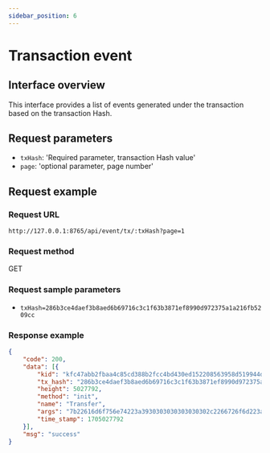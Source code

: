 ```yaml
---
sidebar_position: 6
---
```


# Transaction event

## Interface overview

This interface provides a list of events generated under the transaction based on the transaction Hash.

## Request parameters

* `txHash`: 'Required parameter, transaction Hash value'
* `page`: 'optional parameter, page number'

## Request example

### Request URL

`http://127.0.0.1:8765/api/event/tx/:txHash?page=1`

### Request method

GET

### Request sample parameters

* `txHash=286b3ce4daef3b8aed6b69716c3c1f63b3871ef8990d972375a1a216fb5209cc`


### Response example

```json
{
	"code": 200,
	"data": [{
		"kid": "kfc47abb2fbaa4c85cd388b2fcc4bd430ed152208563958d519944d327b26",
		"tx_hash": "286b3ce4daef3b8aed6b69716c3c1f63b3871ef8990d972375a1a216fb5209cc",
		"height": 5027792,
		"method": "init",
		"name": "Transfer",
		"args": "7b22616d6f756e74223a3930303030303030302c2266726f6d223a223030303030222c22746f223a22324e37545972444b4e655a66346556475844564a79524b576150646278347176434a6a227d",
		"time_stamp": 1705027792
	}],
	"msg": "success"
}
```